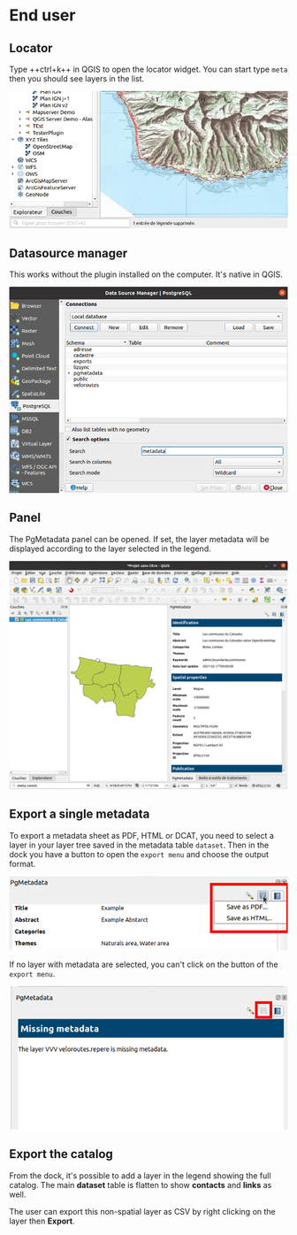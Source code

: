 # End user

## Locator

Type ++ctrl+k++ in QGIS to open the locator widget. You can start type `meta` then you should see layers in the
list.

![Locator](../img/locator.gif)

## Datasource manager

This works without the plugin installed on the computer. It's native in QGIS.

![Search with comment](../img/datasource_manager.png)

## Panel

The PgMetadata panel can be opened. If set, the layer metadata will be displayed according to the layer 
selected in the legend.

![Panel](../img/dock_qgis.png)

## Export a single metadata

To export a metadata sheet as PDF, HTML or DCAT, you need to select a layer in your layer tree saved in the 
metadata table `dataset`. Then in the dock you have a button to open the `export menu` and choose the output
format.

![Button Export](../img/dockpgmetadata_with_metadata.png)

If no layer with metadata are selected, you can't click on the button of the `export menu`.

![Button Export without metadata](../img/dockpgmetadatawithoutmetadata.png)

## Export the catalog

From the dock, it's possible to add a layer in the legend showing the full catalog. The main **dataset** table
is flatten to show **contacts** and **links** as well.

The user can export this non-spatial layer as CSV by right clicking on the layer then **Export**.
